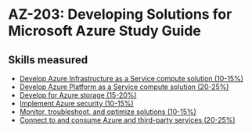 # AZ-203: Developing Solutions for Microsoft Azure Study Guide
## Skills measured
* [Develop Azure Infrastructure as a Service compute solution (10-15%)](1-Develop%20Azure%20Infrastructure%20as%20a%20Service%20compute%20solution%20(10-15%25).md)
* [Develop Azure Platform as a Service compute solution (20-25%)](2-Develop%20Azure%20Platform%20as%20a%20Service%20compute%20solution%20(20-25%25).md)
* [Develop for Azure storage (15-20%)](3-Develop%20for%20Azure%20storage%20(15-20%25).md)
* [Implement Azure security (10-15%)](4-Implement%20Azure%20security%20(10-15%25).md)
* [Monitor, troubleshoot, and optimize solutions (10-15%)](5-Monitor,%20troubleshoot,%20and%20optimize%20solutions%20(10-15%25).md)
* [Connect to and consume Azure and third-party services (20-25%)](6-Connect%20to%20and%20consume%20Azure%20and%20third-party%20services%20(20-25%25).md)